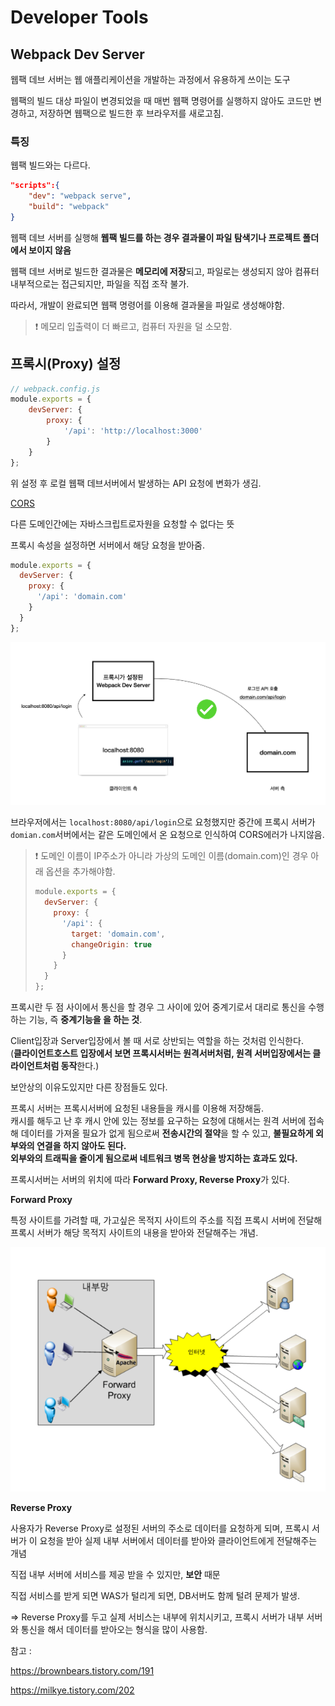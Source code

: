 # Developer Tools

## Webpack Dev Server

웹팩 데브 서버는 웹 애플리케이션을 개발하는 과정에서 유용하게 쓰이는 도구

웹팩의 빌드 대상 파일이 변경되었을 때 매번 웹팩 명령어를 실행하지 않아도 코드만 변경하고, 저장하면 웹팩으로 빌드한 후 브라우저를 새로고침.



### 특징

웹팩 빌드와는 다르다.

```json
"scripts":{
    "dev": "webpack serve",
    "build": "webpack"
}
```

웹팩 데브 서버를 실행해 **웹팩 빌드를 하는 경우 결과물이 파일 탐색기나 프로젝트 폴더에서 보이지 않음**

웹팩 데브 서버로 빌드한 결과물은 **메모리에 저장**되고, 파일로는 생성되지 않아 컴퓨터 내부적으로는 접근되지만, 파일을 직접 조작 불가.

따라서, 개발이 완료되면 웹팩 명령어를 이용해 결과물을 파일로 생성해야함.

>  ❗ 메모리 입출력이 더 빠르고, 컴퓨터 자원을 덜 소모함.



## 프록시(Proxy) 설정

```js
// webpack.config.js
module.exports = {
    devServer: {
        proxy: {
            '/api': 'http://localhost:3000'
        }
    }
};
```

위 설정 후 로컬 웹팩 데브서버에서 발생하는 API 요청에 변화가 생김.

[CORS](https://developer.mozilla.org/en-US/docs/Web/HTTP/CORS)

다른 도메인간에는 자바스크립트로자원을 요청할 수 없다는 뜻

프록시 속성을 설정하면 서버에서 해당 요청을 받아줌.

```js
module.exports = {
  devServer: {
    proxy: {
      '/api': 'domain.com'
    }
  }
};
```

![porxy](./readme_images/proxy.png)

브라우저에서는 `localhost:8080/api/login`으로 요청했지만 중간에 프록시 서버가 `domian.com`서버에서는 같은 도메인에서 온 요청으로 인식하여 CORS에러가 나지않음.

> ❗ 도메인 이름이 IP주소가 아니라 가상의 도메인 이름(domain.com)인 경우 아래 옵션을 추가해야함.
>
> ```js
> module.exports = {
>   devServer: {
>     proxy: {
>       '/api': {
>         target: 'domain.com',
>         changeOrigin: true
>       }
>     }
>   }
> };
> ```



프록시란 두 점 사이에서 통신을 할 경우 그 사이에 있어 중계기로서 대리로 통신을 수행하는 기능, 즉 **중계기능을 을 하는 것**.

Client입장과 Server입장에서 볼 때 서로 상반되는 역할을 하는 것처럼 인식한다.<br/>(**클라이언트호스트 입장에서 보면 프록시서버는 원격서버처럼, 원격 서버입장에서는 클라이언트처럼 동작**한다.)

보안상의 이유도있지만 다른 장점들도 있다.

프록시 서버는 프록시서버에 요청된 내용들을 캐시를 이용해 저장해둠.<br/>캐시를 해두고 난 후 캐시 안에 있는 정보를 요구하는 요청에 대해서는 원격 서버에 접속해 데이터를 가져올 필요가 없게 됨으로써 **전송시간의 절약**을 할 수 있고, **불필요하게 외부와의 연결을 하지 않아도 된다.**<br/>**외부와의 트래픽을 줄이게 됨으로써 네트워크 병목 현상을 방지하는 효과도 있다.**

프록시서버는 서버의 위치에 따라 **Forward Proxy, Reverse Proxy**가 있다.

**Forward Proxy**

특정 사이트를 가려할 때, 가고싶은 목적지 사이트의 주소를 직접 프록시 서버에 전달해 프록시 서버가 해당 목적지 사이트의 내용을 받아와 전달해주는 개념.

![forward-proxy](./readme_images/forward-proxy.png)



**Reverse Proxy**

사용자가 Reverse Proxy로 설정된 서버의 주소로 데이터를 요청하게 되며, 프록시 서버가 이 요청을 받아 실제 내부 서버에서 데이터를 받아와 클라이언트에게 전달해주는 개념

직접 내부 서버에 서비스를 제공 받을 수 있지만, **보안** 때문

직접 서비스를 받게 되면 WAS가 털리게 되면, DB서버도 함께 털려 문제가 발생.

=> Reverse Proxy를 두고 실제 서비스는 내부에 위치시키고, 프록시 서버가 내부 서버와 통신을 해서 데이터를 받아오는 형식을 많이 사용함.

참고 :

https://brownbears.tistory.com/191

https://milkye.tistory.com/202